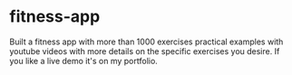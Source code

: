 # fitness-app
Built a fitness app with more than 1000 exercises practical examples with youtube videos with more details on the specific exercises you desire.
If you like a live demo it's on my portfolio.
